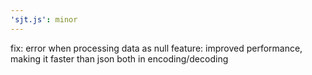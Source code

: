 ```yaml
---
'sjt.js': minor
---
```


fix: error when processing data as null
feature: improved performance, making it faster than json both in encoding/decoding
